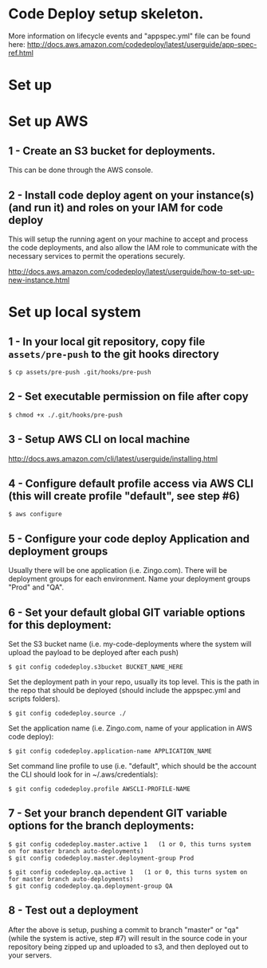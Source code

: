 # Code Deploy setup skeleton.

More information on lifecycle events and "appspec.yml" file can be found here:
<http://docs.aws.amazon.com/codedeploy/latest/userguide/app-spec-ref.html>

# Set up

# Set up AWS

## 1 - Create an S3 bucket for deployments.

This can be done through the AWS console.

## 2 - Install code deploy agent on your instance(s) (and run it) and roles on your IAM for code deploy

This will setup the running agent on your machine to accept and process the
code deployments, and also allow the IAM role to communicate with the necessary
services to permit the operations securely.

<http://docs.aws.amazon.com/codedeploy/latest/userguide/how-to-set-up-new-instance.html>

# Set up local system

## 1 - In your local git repository, copy file `assets/pre-push` to the git hooks directory

    $ cp assets/pre-push .git/hooks/pre-push

## 2 - Set executable permission on file after copy

    $ chmod +x ./.git/hooks/pre-push

## 3 - Setup AWS CLI on local machine

<http://docs.aws.amazon.com/cli/latest/userguide/installing.html>

## 4 - Configure default profile access via AWS CLI (this will create profile "default", see step #6)

    $ aws configure

## 5 - Configure your code deploy Application and deployment groups

Usually there will be one application (i.e. Zingo.com).   There will be
deployment groups for each environment.  Name your deployment groups "Prod" and
"QA".

## 6 - Set your default global GIT variable options for this deployment:

Set the S3 bucket name (i.e. my-code-deployments where the system will upload
the payload to be deployed after each push)

    $ git config codedeploy.s3bucket BUCKET_NAME_HERE

Set the deployment path in your repo, usually its top level.  This is the path
in the repo that should be deployed (should include the appspec.yml and scripts
folders).

    $ git config codedeploy.source ./

Set the application name (i.e. Zingo.com, name of your application in AWS code
deploy):

    $ git config codedeploy.application-name APPLICATION_NAME

Set command line profile to use (i.e. "default", which should be the account
the CLI should look for in ~/.aws/credentials):

    $ git config codedeploy.profile AWSCLI-PROFILE-NAME

## 7 - Set your branch dependent GIT variable options for the branch deployments:

    $ git config codedeploy.master.active 1   (1 or 0, this turns system on for master branch auto-deployments)
    $ git config codedeploy.master.deployment-group Prod

    $ git config codedeploy.qa.active 1   (1 or 0, this turns system on for master branch auto-deployments)
    $ git config codedeploy.qa.deployment-group QA

## 8 - Test out a deployment

After the above is setup, pushing a commit to branch "master" or "qa" (while
the system is active, step #7) will result in the source code in your
repository being zipped up and uploaded to s3, and then deployed out to your
servers.
